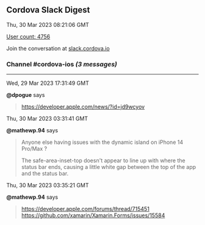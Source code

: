 ## Cordova Slack Digest
Thu, 30 Mar 2023 08:21:06 GMT

[User count: 4756](https://cordova.slack.com/)


Join the conversation at [slack.cordova.io](http://slack.cordova.io/)

### __Channel #cordova-ios__ _(3 messages)_
---

Wed, 29 Mar 2023 17:31:49 GMT

__@dpogue__ says 
> <https://developer.apple.com/news/?id=jd9wcyov>
> 

Thu, 30 Mar 2023 03:31:41 GMT

__@mathewp.94__ says 
> Anyone else having issues with the dynamic island on iPhone 14 Pro/Max ?
> 
> The safe-area-inset-top doesn't appear to line up with where the status bar ends, causing a little white gap between the top of the app and the status bar.
> 

Thu, 30 Mar 2023 03:35:21 GMT

__@mathewp.94__ says 
> <https://developer.apple.com/forums/thread/715451>
> <https://github.com/xamarin/Xamarin.Forms/issues/15584>
> 
